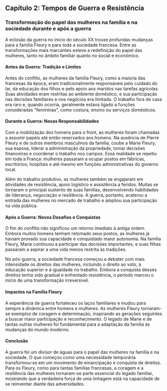 
## Capítulo 2: Tempos de Guerra e Resistência

### Transformação do papel das mulheres na família e na sociedade durante e após a guerra

A eclosão da guerra no início do século XX trouxe profundas mudanças para a família Fleury e para toda a sociedade francesa. Entre as transformações mais marcantes esteve a redefinição do papel das mulheres, tanto no âmbito familiar quanto no social e econômico.

#### Antes da Guerra: Tradição e Limites

Antes do conflito, as mulheres da família Fleury, como a maioria das francesas da época, eram tradicionalmente responsáveis pelo cuidado do lar, da educação dos filhos e pelo apoio aos maridos nas tarefas agrícolas. Suas atividades eram restritas ao ambiente doméstico, e sua participação nas decisões familiares e nos negócios era limitada. O trabalho fora de casa era raro e, quando ocorria, geralmente estava ligado a funções consideradas "femininas", como costura, ensino ou serviços domésticos.

#### Durante a Guerra: Novas Responsabilidades

Com a mobilização dos homens para o front, as mulheres foram chamadas a assumir papéis até então reservados aos homens. Na ausência de Pierre Fleury e de outros membros masculinos da família, coube a Marie Fleury, sua esposa, liderar a administração da propriedade, tomar decisões financeiras e coordenar o trabalho nos campos. Essa realidade se repetiu em toda a França: mulheres passaram a ocupar postos em fábricas, escritórios, hospitais e até mesmo em funções administrativas do governo local.

Além do trabalho produtivo, as mulheres também se engajaram em atividades de resistência, apoio logístico e assistência a feridos. Muitas se tornaram o principal sustento de suas famílias, desenvolvendo habilidades de liderança, negociação e resiliência. A guerra, portanto, acelerou a entrada das mulheres no mercado de trabalho e ampliou sua participação na vida pública.

#### Após a Guerra: Novos Desafios e Conquistas

O fim do conflito não significou um retorno imediato à antiga ordem. Embora muitos homens tenham retomado seus postos, as mulheres já haviam provado sua capacidade e conquistado maior autonomia. Na família Fleury, Marie continuou a participar das decisões importantes, e suas filhas passaram a aspirar a uma vida menos restrita às tradições.

No pós-guerra, a sociedade francesa começou a debater com mais intensidade os direitos das mulheres, incluindo o direito ao voto, à educação superior e à igualdade no trabalho. Embora a conquista desses direitos tenha sido gradual e enfrentado resistência, o período marcou o início de uma transformação irreversível.

#### Impactos na Família Fleury

A experiência de guerra fortaleceu os laços familiares e mudou para sempre a dinâmica entre homens e mulheres. As mulheres Fleury tornaram-se exemplos de coragem e determinação, inspirando as gerações seguintes a buscar maior participação e reconhecimento. O legado de Marie e de tantas outras mulheres foi fundamental para a adaptação da família às mudanças do mundo moderno.

#### Conclusão

A guerra foi um divisor de águas para o papel das mulheres na família e na sociedade. O que começou como uma necessidade temporária transformou-se em um movimento de emancipação e conquista de direitos. Para os Fleury, como para tantas famílias francesas, a coragem e a resiliência das mulheres tornaram-se parte essencial do legado familiar, mostrando que a verdadeira força de uma linhagem está na capacidade de se reinventar diante das adversidades.
```
